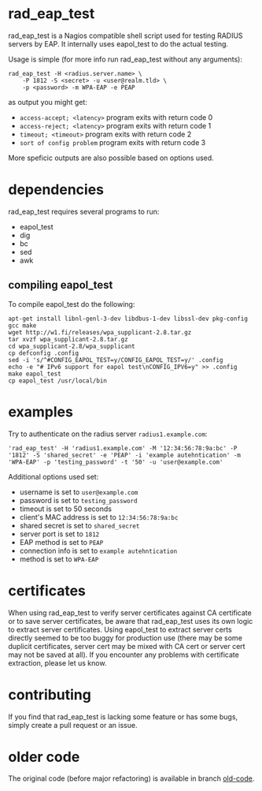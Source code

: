# rad_eap_test
rad_eap_test is a Nagios compatible shell script used for testing RADIUS
servers by EAP. It internally uses eapol_test to do the actual testing.

Usage is simple (for more info run rad_eap_test without any arguments):

```
rad_eap_test -H <radius.server.name> \
    -P 1812 -S <secret> -u <user@realm.tld> \
    -p <password> -m WPA-EAP -e PEAP
```

as output you might get:

 - `access-accept; <latency>`
    program exits with return code 0
 - `access-reject; <latency>`
    program exits with return code 1
 - `timeout; <timeout>`
    program exits with return code 2
 - `sort of config problem`
    program exits with return code 3

More speficic outputs are also possible based on options used.

# dependencies

rad_eap_test requires several programs to run:

- eapol_test
- dig
- bc
- sed
- awk

## compiling eapol_test

To compile eapol_test do the following:

```
apt-get install libnl-genl-3-dev libdbus-1-dev libssl-dev pkg-config gcc make
wget http://w1.fi/releases/wpa_supplicant-2.8.tar.gz
tar xvzf wpa_supplicant-2.8.tar.gz
cd wpa_supplicant-2.8/wpa_supplicant
cp defconfig .config
sed -i 's/^#CONFIG_EAPOL_TEST=y/CONFIG_EAPOL_TEST=y/' .config
echo -e "# IPv6 support for eapol test\nCONFIG_IPV6=y" >> .config
make eapol_test
cp eapol_test /usr/local/bin
```

# examples

Try to authenticate on the radius server `radius1.example.com`:

```
'rad_eap_test' -H 'radius1.example.com' -M '12:34:56:78:9a:bc' -P '1812' -S 'shared_secret' -e 'PEAP' -i 'example autehntication' -m 'WPA-EAP' -p 'testing_password' -t '50' -u 'user@example.com'
```

Additional options used set:
- username is set to `user@example.com`
- password is set to `testing_password`
- timeout is set to 50 seconds
- client's MAC address is set to `12:34:56:78:9a:bc`
- shared secret is set to `shared_secret`
- server port is set to `1812`
- EAP method is set to `PEAP`
- connection info is set to `example autehntication`
- method is set to `WPA-EAP`

# certificates

When using rad_eap_test to verify server certificates against CA certificate or to save server certificates, be aware that
rad_eap_test uses its own logic to extract server certificates. Using eapol_test to extract server certs directly seemed to be
too buggy for production use (there may be some duplicit certificates, server cert may be mixed with CA cert or server cert may not be saved at all).
If you encounter any problems with certificate extraction, please let us know.

# contributing

If you find that rad_eap_test is lacking some feature or has some bugs, simply create a pull request or an issue.

# older code

The original code (before major refactoring) is available in branch [old-code](https://github.com/CESNET/rad_eap_test/tree/old-code).

